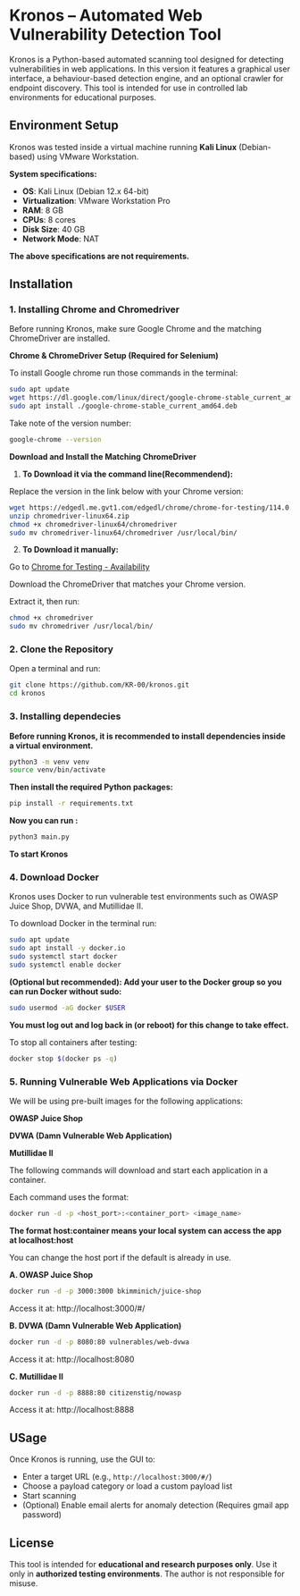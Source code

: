
# Kronos – Automated Web Vulnerability Detection Tool

Kronos is a Python-based automated scanning tool designed for detecting vulnerabilities in web applications. In this version it features a graphical user interface, a behaviour-based detection engine, and an optional crawler for endpoint discovery. This tool is intended for use in controlled lab environments for educational purposes.

## Environment Setup

Kronos was tested inside a virtual machine running **Kali Linux** (Debian-based) using VMware Workstation. 

**System specifications:**
- **OS**: Kali Linux (Debian 12.x 64-bit)
- **Virtualization**: VMware Workstation Pro
- **RAM**: 8 GB
- **CPUs**: 8 cores
- **Disk Size**: 40 GB
- **Network Mode**: NAT

**The above specifications are not requirements.**

## Installation 


### 1. Installing Chrome and Chromedriver

Before running Kronos, make sure Google Chrome and the matching ChromeDriver are installed.

**Chrome & ChromeDriver Setup (Required for Selenium)**

To install Google chrome run those commands in the terminal:

```bash
sudo apt update
wget https://dl.google.com/linux/direct/google-chrome-stable_current_amd64.deb
sudo apt install ./google-chrome-stable_current_amd64.deb
```

Take note of the version number:

```bash
google-chrome --version
```

**Download and Install the Matching ChromeDriver**

1. **To Download it via the command line(Recommendend):**

Replace the version in the link below with your Chrome version:

```bash
wget https://edgedl.me.gvt1.com/edgedl/chrome/chrome-for-testing/114.0.5735.90/linux64/chromedriver-linux64.zip
unzip chromedriver-linux64.zip
chmod +x chromedriver-linux64/chromedriver
sudo mv chromedriver-linux64/chromedriver /usr/local/bin/
```

2. **To Download it manually:**

Go to [Chrome for Testing - Availability](https://googlechromelabs.github.io/chrome-for-testing/)

Download the ChromeDriver that matches your Chrome version.

Extract it, then run:

```bash
chmod +x chromedriver
sudo mv chromedriver /usr/local/bin/
```

### 2. Clone the Repository

Open a terminal and run:

```bash
git clone https://github.com/KR-00/kronos.git
cd kronos
```

### 3. Installing dependecies

**Before running Kronos, it is recommended to install dependencies inside a virtual environment.**

```bash
python3 -m venv venv
source venv/bin/activate
```

**Then install the required Python packages:**

```bash
pip install -r requirements.txt
```

**Now you can run :**

```bash
python3 main.py
```

**To start Kronos**

### 4. Download Docker

Kronos uses Docker to run vulnerable test environments such as OWASP Juice Shop, DVWA, and Mutillidae II. 

To download Docker in the terminal run:

```bash
sudo apt update
sudo apt install -y docker.io
sudo systemctl start docker
sudo systemctl enable docker
```

**(Optional but recommended): Add your user to the Docker group so you can run Docker without sudo:**

```bash
sudo usermod -aG docker $USER
```

**You must log out and log back in (or reboot) for this change to take effect.**

To stop all containers after testing:

```bash
docker stop $(docker ps -q)
```

### 5. Running Vulnerable Web Applications via Docker

We will be using pre-built images for the following applications:

**OWASP Juice Shop**

**DVWA (Damn Vulnerable Web Application)**

**Mutillidae II**

The following commands will download and start each application in a container.

Each command uses the format:

```bash
docker run -d -p <host_port>:<container_port> <image_name>
```
**The format host:container means your local system can access the app at localhost:host**

You can change the host port if the default is already in use.

**A. OWASP Juice Shop**

```bash
docker run -d -p 3000:3000 bkimminich/juice-shop
```

Access it at: http://localhost:3000/#/

**B. DVWA (Damn Vulnerable Web Application)**

```bash
docker run -d -p 8080:80 vulnerables/web-dvwa
```

Access it at: http://localhost:8080

**C. Mutillidae II**

```bash
docker run -d -p 8888:80 citizenstig/nowasp
```

Access it at: http://localhost:8888

## USage 

Once Kronos is running, use the GUI to:

- Enter a target URL (e.g., `http://localhost:3000/#/`)
- Choose a payload category or load a custom payload list
- Start scanning
- (Optional) Enable email alerts for anomaly detection (Requires gmail app password)

## License

This tool is intended for **educational and research purposes only**. Use it only in **authorized testing environments**. The author is not responsible for misuse.